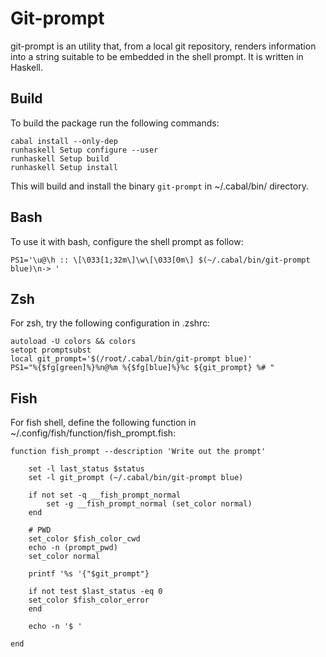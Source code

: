 Git-prompt 
==========

git-prompt is an utility that, from a local git repository, renders information 
into a string suitable to be embedded in the shell prompt. It is written in Haskell.

Build
-----
To build the package run the following commands:

```
cabal install --only-dep
runhaskell Setup configure --user
runhaskell Setup build
runhaskell Setup install
```

This will build and install the binary `git-prompt` in ~/.cabal/bin/ directory.

Bash
----

To use it with bash, configure the shell prompt as follow:

`PS1='\u@\h :: \[\033[1;32m\]\w\[\033[0m\] $(~/.cabal/bin/git-prompt blue)\n-> '`

Zsh
---

For zsh, try the following configuration in .zshrc:

```
autoload -U colors && colors
setopt promptsubst
local git_prompt='$(/root/.cabal/bin/git-prompt blue)'
PS1="%{$fg[green]%}%n@%m %{$fg[blue]%}%c ${git_prompt} %# "
```

Fish
----

For fish shell, define the following function in 
~/.config/fish/function/fish\_prompt.fish:


```
function fish_prompt --description 'Write out the prompt'
	
	set -l last_status $status
    set -l git_prompt (~/.cabal/bin/git-prompt blue)

	if not set -q __fish_prompt_normal
		set -g __fish_prompt_normal (set_color normal)
	end

	# PWD
	set_color $fish_color_cwd
	echo -n (prompt_pwd)
	set_color normal

	printf '%s '{"$git_prompt"} 

	if not test $last_status -eq 0
	set_color $fish_color_error
	end

	echo -n '$ '

end
```

